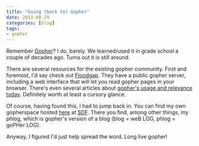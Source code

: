 ```yaml
---
title: "Going (back to) Gopher"
date: 2013-08-29
categories: [blog]
tags:
- gopher
---
```

Remember [Gopher][1]? I do, barely. We learned/used it in grade school a couple of decades ago. Turns out it is still around.
<!--more-->
There are several resources for the existing gopher community. First and foremost, I'd say check out [Floodgap](http://gopher.floodgap.com). They have a public gopher server, including a web interface that will let you read gopher pages in your browser. There's even several articles about [gopher's usage and relevance today](http://gopher.floodgap.com/gopher/gw?gopher://gopher.floodgap.com:70/1/gopher). Definitely worth at least a cursory glance.

Of course, having found this, I had to jump back in. You can find my own gopherspace hosted [here](gopher://sdf.org/1/users/echosa) at [SDF](http://sdf.org). There you find, among other things, my phlog, which is gopher's version of a blog (blog = weB LOG, phlog = goPHer LOG).

Anyway, I figured I'd just help spread the word. Long live gopher!

[1]: http://en.wikipedia.org/wiki/Gopher_(protocol)
